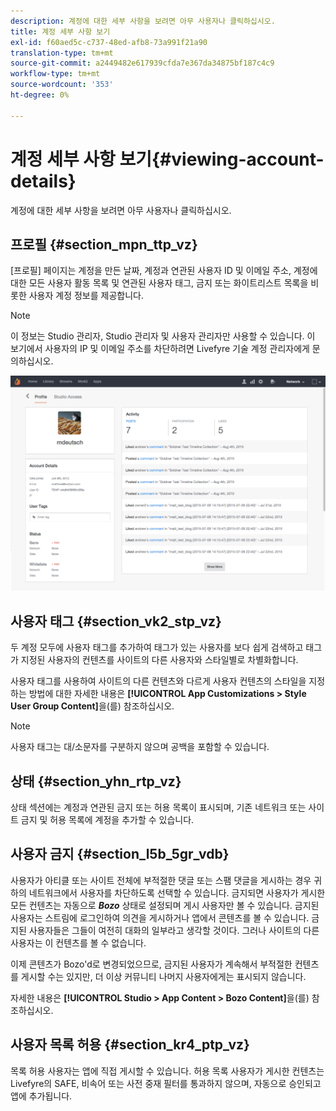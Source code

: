 ```yaml
---
description: 계정에 대한 세부 사항을 보려면 아무 사용자나 클릭하십시오.
title: 계정 세부 사항 보기
exl-id: f60aed5c-c737-48ed-afb8-73a991f21a90
translation-type: tm+mt
source-git-commit: a2449482e617939cfda7e367da34875bf187c4c9
workflow-type: tm+mt
source-wordcount: '353'
ht-degree: 0%

---
```


# 계정 세부 사항 보기{#viewing-account-details}

계정에 대한 세부 사항을 보려면 아무 사용자나 클릭하십시오.

## 프로필 {#section_mpn_ttp_vz}

[프로필] 페이지는 계정을 만든 날짜, 계정과 연관된 사용자 ID 및 이메일 주소, 계정에 대한 모든 사용자 활동 목록 및 연관된 사용자 태그, 금지 또는 화이트리스트 목록을 비롯한 사용자 계정 정보를 제공합니다.

>[!NOTE]
>
>이 정보는 Studio 관리자, Studio 관리자 및 사용자 관리자만 사용할 수 있습니다. 이 보기에서 사용자의 IP 및 이메일 주소를 차단하려면 Livefyre 기술 계정 관리자에게 문의하십시오.

![](assets/UsersProfile-1024x699.png)

## 사용자 태그 {#section_vk2_stp_vz}

두 계정 모두에 사용자 태그를 추가하여 태그가 있는 사용자를 보다 쉽게 검색하고 태그가 지정된 사용자의 컨텐츠를 사이트의 다른 사용자와 스타일별로 차별화합니다.

사용자 태그를 사용하여 사이트의 다른 컨텐츠와 다르게 사용자 컨텐츠의 스타일을 지정하는 방법에 대한 자세한 내용은 **[!UICONTROL App Customizations > Style User Group Content]**&#x200B;을(를) 참조하십시오.

>[!NOTE]
>
>사용자 태그는 대/소문자를 구분하지 않으며 공백을 포함할 수 있습니다.

## 상태 {#section_yhn_rtp_vz}

상태 섹션에는 계정과 연관된 금지 또는 허용 목록이 표시되며, 기존 네트워크 또는 사이트 금지 및 허용 목록에 계정을 추가할 수 있습니다.

## 사용자 금지 {#section_l5b_5gr_vdb}

사용자가 아티클 또는 사이트 전체에 부적절한 댓글 또는 스팸 댓글을 게시하는 경우 귀하의 네트워크에서 사용자를 차단하도록 선택할 수 있습니다. 금지되면 사용자가 게시한 모든 컨텐츠는 자동으로 ***Bozo*** 상태로 설정되며 게시 사용자만 볼 수 있습니다. 금지된 사용자는 스트림에 로그인하여 의견을 게시하거나 앱에서 콘텐츠를 볼 수 있습니다. 금지된 사용자들은 그들이 여전히 대화의 일부라고 생각할 것이다. 그러나 사이트의 다른 사용자는 이 컨텐츠를 볼 수 없습니다.

이제 콘텐츠가 Bozo&#39;d로 변경되었으므로, 금지된 사용자가 계속해서 부적절한 컨텐츠를 게시할 수는 있지만, 더 이상 커뮤니티 나머지 사용자에게는 표시되지 않습니다.

자세한 내용은 **[!UICONTROL Studio > App Content > Bozo Content]**&#x200B;을(를) 참조하십시오.

## 사용자 목록 허용 {#section_kr4_ptp_vz}

목록 허용 사용자는 앱에 직접 게시할 수 있습니다. 허용 목록 사용자가 게시한 컨텐츠는 Livefyre의 SAFE, 비속어 또는 사전 중재 필터를 통과하지 않으며, 자동으로 승인되고 앱에 추가됩니다.
